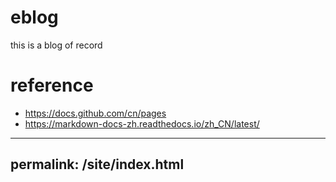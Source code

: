 # eblog
this is a blog of record


# reference
- https://docs.github.com/cn/pages
- https://markdown-docs-zh.readthedocs.io/zh_CN/latest/

---
permalink: /site/index.html
---
